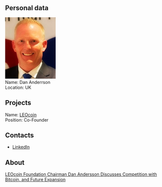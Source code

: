 ## Personal data
![andersson photo](photo/dan_andersson.jpg)  
Name: Dan Anderrson  
Location: UK
## Projects 
Name: [LEOcoin](../projects/leocoin.md)  
Position: Co-Founder
## Contacts
* [LinkedIn](https://uk.linkedin.com/in/dan-andersson-9a81a213)    
## About
[LEOcoin Foundation Chairman Dan Andersson Discusses Competition with Bitcoin, and Future Expansion](http://www.newsbtc.com/2017/02/20/leocoin-foundation-chairman-dan-andersson-discusses-future-expansion/)
